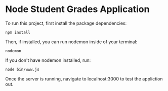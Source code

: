 # Node Student Grades Application

To run this project, first install the package dependencies:
```
npm install
``` 

Then, if installed, you can run nodemon inside of your terminal:  
```
nodemon
```

If you don't have nodemon installed, run:
```
node bin/www.js
```

Once the server is running, navigate to localhost:3000 to test the appliction out.
